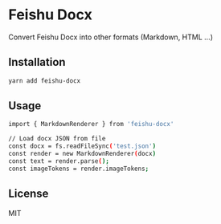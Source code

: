 # Feishu Docx

Convert Feishu Docx into other formats (Markdown, HTML ...)

## Installation

```bash
yarn add feishu-docx
```

## Usage

```bash
import { MarkdownRenderer } from 'feishu-docx'

// Load docx JSON from file
const docx = fs.readFileSync('test.json')
const render = new MarkdownRenderer(docx)
const text = render.parse();
const imageTokens = render.imageTokens;
```

## License

MIT
